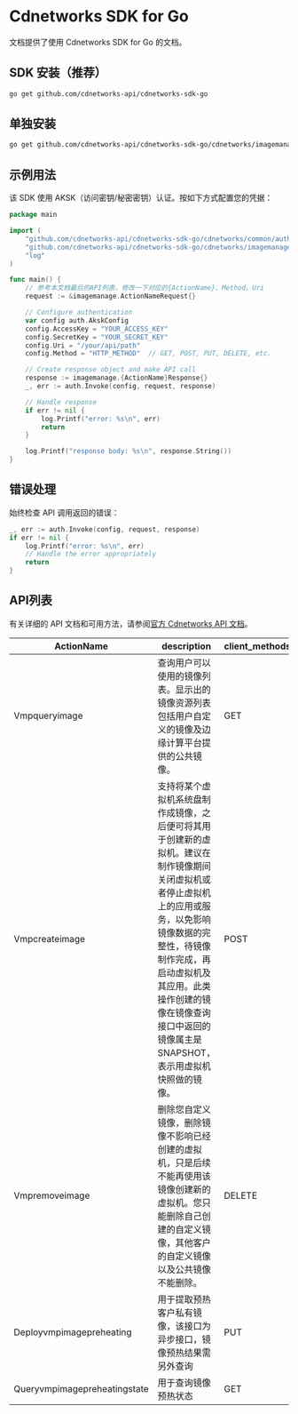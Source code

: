 # Cdnetworks SDK for Go

文档提供了使用 Cdnetworks SDK for Go 的文档。

## SDK 安装（推荐）

```bash
go get github.com/cdnetworks-api/cdnetworks-sdk-go
```

## 单独安装

```bash
go get github.com/cdnetworks-api/cdnetworks-sdk-go/cdnetworks/imagemanage
```

## 示例用法

该 SDK 使用 AKSK（访问密钥/秘密密钥）认证。按如下方式配置您的凭据：

```go
package main

import (
    "github.com/cdnetworks-api/cdnetworks-sdk-go/cdnetworks/common/auth"
    "github.com/cdnetworks-api/cdnetworks-sdk-go/cdnetworks/imagemanage"
    "log"
)

func main() {
    // 参考本文档最后的API列表，修改一下对应的{ActionName}、Method、Uri
    request := &imagemanage.ActionNameRequest{}

    // Configure authentication
    var config auth.AkskConfig
    config.AccessKey = "YOUR_ACCESS_KEY"
    config.SecretKey = "YOUR_SECRET_KEY"
    config.Uri = "/your/api/path"
    config.Method = "HTTP_METHOD"  // GET, POST, PUT, DELETE, etc.

    // Create response object and make API call
    response := imagemanage.{ActionName}Response{}
    _, err := auth.Invoke(config, request, response)

    // Handle response
    if err != nil {
        log.Printf("error: %s\n", err)
        return
    }

    log.Printf("response body: %s\n", response.String())
}
```

## 错误处理

始终检查 API 调用返回的错误：

```go
_, err := auth.Invoke(config, request, response)
if err != nil {
    log.Printf("error: %s\n", err)
    // Handle the error appropriately
    return
}
```

## API列表
有关详细的 API 文档和可用方法，请参阅[官方 Cdnetworks API 文档](https://docs.cdnetworks.com/en/cdn/apidocs)。

| ActionName | description | client_methods | uri |
| --- | --- | --- | --- |
| Vmpqueryimage | 查询用户可以使用的镜像列表。显示出的镜像资源列表包括用户自定义的镜像及边缘计算平台提供的公共镜像。 | GET | /vmp/images |
| Vmpcreateimage | 支持将某个虚拟机系统盘制作成镜像，之后便可将其用于创建新的虚拟机。建议在制作镜像期间关闭虚拟机或者停止虚拟机上的应用或服务，以免影响镜像数据的完整性，待镜像制作完成，再启动虚拟机及其应用。此类操作创建的镜像在镜像查询接口中返回的镜像属主是SNAPSHOT，表示用虚拟机快照做的镜像。 | POST | /vmp/images |
| Vmpremoveimage | 删除您自定义镜像，删除镜像不影响已经创建的虚拟机，只是后续不能再使用该镜像创建新的虚拟机。您只能删除自己创建的自定义镜像，其他客户的自定义镜像以及公共镜像不能删除。 | DELETE | /vmp/images/* |
| Deployvmpimagepreheating | 用于提取预热客户私有镜像，该接口为异步接口，镜像预热结果需另外查询 | PUT | /vmp/images/preHeating |
| Queryvmpimagepreheatingstate | 用于查询镜像预热状态 | GET | /vmp/images/preHeatingInfo/* |